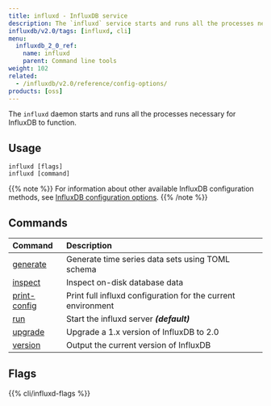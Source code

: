 ```yaml
---
title: influxd - InfluxDB service
description: The `influxd` service starts and runs all the processes necessary for InfluxDB to function.
influxdb/v2.0/tags: [influxd, cli]
menu:
  influxdb_2_0_ref:
    name: influxd
    parent: Command line tools
weight: 102
related:
  - /influxdb/v2.0/reference/config-options/
products: [oss]
---
```


The `influxd` daemon starts and runs all the processes necessary for InfluxDB to function.

## Usage

```
influxd [flags]
influxd [command]
```

{{% note %}}
For information about other available InfluxDB configuration methods, see
[InfluxDB configuration options](/influxdb/v2.0/reference/config-options/).
{{% /note %}}

## Commands

| Command                                                           | Description                                                  |
|:----------------------------------------------------------        |:-------------------------------------------------            |
| [generate](/influxdb/v2.0/reference/cli/influxd/generate)         | Generate time series data sets using TOML schema             |
| [inspect](/influxdb/v2.0/reference/cli/influxd/inspect)           | Inspect on-disk database data                                |
| [print-config](/influxdb/v2.0/reference/cli/influxd/print-config) | Print full influxd configuration for the current environment |
| [run](/influxdb/v2.0/reference/cli/influxd/run)                   | Start the influxd server _**(default)**_                     |
| [upgrade](/influxdb/v2.0/reference/cli/influxd/upgrade)           | Upgrade a 1.x version of InfluxDB to 2.0                     |
| [version](/influxdb/v2.0/reference/cli/influxd/version)           | Output the current version of InfluxDB                       |

## Flags

{{% cli/influxd-flags %}}
